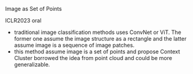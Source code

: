 Image as Set of Points

ICLR2023 oral

- traditional image classification methods uses ConvNet or ViT. The former one assume the image structure as a rectangle and the latter assume image is a sequence of image patches.
- this method assume image is a set of points and propose Context Cluster borrowed the idea from point cloud and could be more generalizable.

